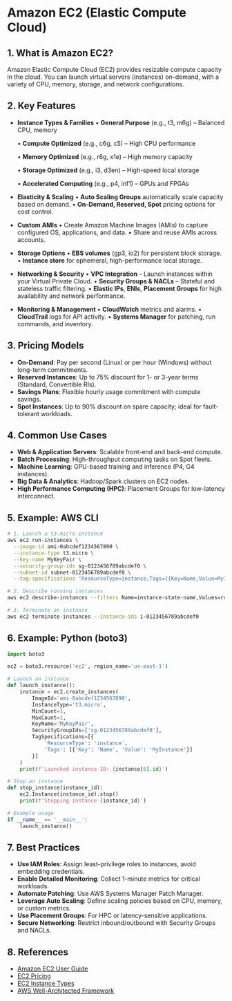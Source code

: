 # Amazon EC2 (Elastic Compute Cloud)

## 1. What is Amazon EC2?

Amazon Elastic Compute Cloud (EC2) provides resizable compute capacity in the cloud. You can launch virtual servers (instances) on-demand, with a variety of CPU, memory, storage, and network configurations.

## 2. Key Features

* **Instance Types & Families**
  • **General Purpose** (e.g., t3, m6g) – Balanced CPU, memory

  • **Compute Optimized** (e.g., c6g, c5) – High CPU performance

  • **Memory Optimized** (e.g., r6g, x1e) – High memory capacity

  • **Storage Optimized** (e.g., i3, d3en) – High-speed local storage

  • **Accelerated Computing** (e.g., p4, inf1) – GPUs and FPGAs

* **Elasticity & Scaling**
  • **Auto Scaling Groups** automatically scale capacity based on demand.
  • **On-Demand, Reserved, Spot** pricing options for cost control.

* **Custom AMIs**
  • Create Amazon Machine Images (AMIs) to capture configured OS, applications, and data.
  • Share and reuse AMIs across accounts.

* **Storage Options**
  • **EBS volumes** (gp3, io2) for persistent block storage.
  • **Instance store** for ephemeral, high-performance local storage.

* **Networking & Security**
  • **VPC Integration** – Launch instances within your Virtual Private Cloud.
  • **Security Groups & NACLs** – Stateful and stateless traffic filtering.
  • **Elastic IPs**, **ENIs**, **Placement Groups** for high availability and network performance.

* **Monitoring & Management**
  • **CloudWatch** metrics and alarms.
  • **CloudTrail** logs for API activity.
  • **Systems Manager** for patching, run commands, and inventory.

## 3. Pricing Models

* **On-Demand**: Pay per second (Linux) or per hour (Windows) without long-term commitments.
* **Reserved Instances**: Up to 75% discount for 1- or 3-year terms (Standard, Convertible RIs).
* **Savings Plans**: Flexible hourly usage commitment with compute savings.
* **Spot Instances**: Up to 90% discount on spare capacity; ideal for fault-tolerant workloads.

## 4. Common Use Cases

* **Web & Application Servers**: Scalable front-end and back-end compute.
* **Batch Processing**: High-throughput computing tasks on Spot fleets.
* **Machine Learning**: GPU-based training and inference (P4, G4 instances).
* **Big Data & Analytics**: Hadoop/Spark clusters on EC2 nodes.
* **High Performance Computing (HPC)**: Placement Groups for low-latency interconnect.

## 5. Example: AWS CLI

```bash
# 1. Launch a t3.micro instance
aws ec2 run-instances \
  --image-id ami-0abcdef1234567890 \
  --instance-type t3.micro \
  --key-name MyKeyPair \
  --security-group-ids sg-0123456789abcdef0 \
  --subnet-id subnet-0123456789abcdef0 \
  --tag-specifications 'ResourceType=instance,Tags=[{Key=Name,Value=MyInstance}]'

# 2. Describe running instances
aws ec2 describe-instances --filters Name=instance-state-name,Values=running

# 3. Terminate an instance
aws ec2 terminate-instances --instance-ids i-0123456789abcdef0
```

## 6. Example: Python (boto3)

```python
import boto3

ec2 = boto3.resource('ec2', region_name='us-east-1')

# Launch an instance
def launch_instance():
    instance = ec2.create_instances(
        ImageId='ami-0abcdef1234567890',
        InstanceType='t3.micro',
        MinCount=1,
        MaxCount=1,
        KeyName='MyKeyPair',
        SecurityGroupIds=['sg-0123456789abcdef0'],
        TagSpecifications=[{
            'ResourceType': 'instance',
            'Tags': [{'Key': 'Name', 'Value': 'MyInstance'}]
        }]
    )
    print(f'Launched instance ID: {instance[0].id}')

# Stop an instance
def stop_instance(instance_id):
    ec2.Instance(instance_id).stop()
    print(f'Stopping instance {instance_id}')

# Example usage
if __name__ == '__main__':
    launch_instance()
```

## 7. Best Practices

* **Use IAM Roles**: Assign least-privilege roles to instances, avoid embedding credentials.
* **Enable Detailed Monitoring**: Collect 1-minute metrics for critical workloads.
* **Automate Patching**: Use AWS Systems Manager Patch Manager.
* **Leverage Auto Scaling**: Define scaling policies based on CPU, memory, or custom metrics.
* **Use Placement Groups**: For HPC or latency-sensitive applications.
* **Secure Networking**: Restrict inbound/outbound with Security Groups and NACLs.

## 8. References

* [Amazon EC2 User Guide](https://docs.aws.amazon.com/ec2/index.html)
* [EC2 Pricing](https://aws.amazon.com/ec2/pricing/)
* [EC2 Instance Types](https://aws.amazon.com/ec2/instance-types/)
* [AWS Well-Architected Framework](https://aws.amazon.com/architecture/well-architected/)
